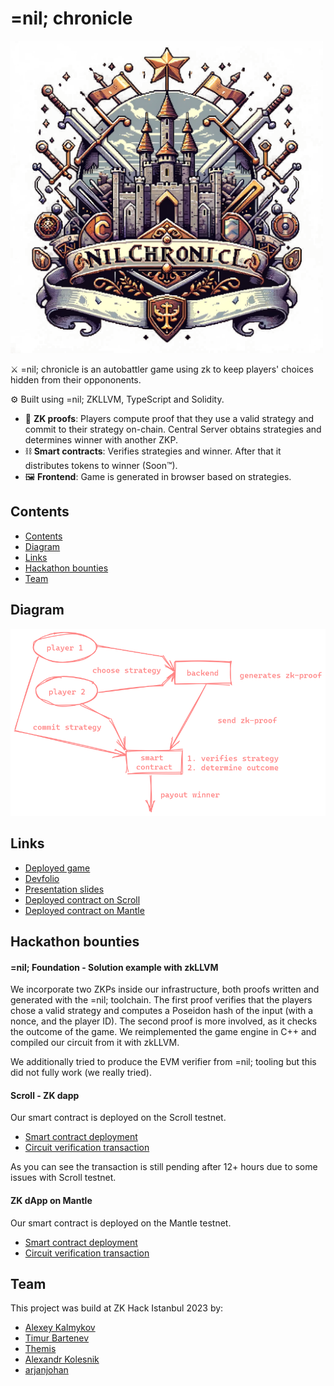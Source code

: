 # =nil; chronicle

<img src="https://github.com/zkAutochess/zkAutochess/raw/3155ff0bdc7b8415237f59ece3996a81168840f5/files/logo.png" alt="logo" width="500"/>

⚔️ =nil; chronicle is an autobattler game using zk to keep players' choices hidden from their oppononents.

⚙️ Built using =nil; ZKLLVM, TypeScript and Solidity.

- 🧾 **ZK proofs**: Players compute proof that they use a valid strategy and commit to their strategy on-chain. Central Server obtains strategies and determines winner with another ZKP.
- ⛓️ **Smart contracts**: Verifies strategies and winner. After that it distributes tokens to winner (Soon™).
- 🖼️ **Frontend**: Game is generated in browser based on strategies.

## Contents
- [Contents](#contents)
- [Diagram](#diagram)
- [Links](#links)
- [Hackathon bounties](#hackathon-bounties)
- [Team](#team)

## Diagram
![diagram](https://github.com/zkAutochess/zkAutochess/blob/6423819e59e02654b2e04413f7c4d5ecaeed3555/files/schema-red.png)

## Links
- [Deployed game](https://zkhack-frontend-7n5nl.ondigitalocean.app/)
- [Devfolio](https://devfolio.co/projects/nil-chronicle-a5de)
- [Presentation slides]()
- [Deployed contract on Scroll](https://sepolia.scrollscan.com/address/0x1819c40b652e59c335b67e2b2e461e1a98fa20df)
- [Deployed contract on Mantle](https://explorer.testnet.mantle.xyz/address/0x6d377A53dF4e7E73913F460A1E4D2787C867232F)

## Hackathon bounties

#### =nil; Foundation - Solution example with zkLLVM
We incorporate two ZKPs inside our infrastructure, both proofs written and generated with the =nil; toolchain. The first proof verifies that the players chose a valid strategy and computes a Poseidon hash of the input (with a nonce, and the player ID). The second proof is more involved, as it checks the outcome of the game. We reimplemented the game engine in C++ and compiled our circuit from it with zkLLVM.

We additionally tried to produce the EVM verifier from =nil; tooling but this did not fully work (we really tried).

#### Scroll - ZK dapp
Our smart contract is deployed on the Scroll testnet.
- [Smart contract deployment](https://sepolia.scrollscan.com/address/0x1819c40b652e59c335b67e2b2e461e1a98fa20df)
- [Circuit verification transaction](https://sepolia.scrollscan.com/tx/0x92f16416d6dd2048dbadccd6144fdc2501931dad7ca2a10ae81acc234e761a95)

As you can see the transaction is still pending after 12+ hours due to some issues with Scroll testnet.
#### ZK dApp on Mantle
Our smart contract is deployed on the Mantle testnet.
- [Smart contract deployment](https://explorer.testnet.mantle.xyz/address/0x6d377A53dF4e7E73913F460A1E4D2787C867232F)
- [Circuit verification transaction](https://explorer.testnet.mantle.xyz/tx/0xde09596ad82de4ff8a1d96e18f65b9faccfcef2f070794ddcfb928aaa226b336)

## Team
This project was build at ZK Hack Istanbul 2023 by:

- [Alexey Kalmykov](https://twitter.com/0xlexx)
- [Timur Bartenev](https://www.linkedin.com/in/thrmdy/)
- [Themis](https://twitter.com/TACEO_IO)
- [Alexandr Kolesnik](https://t.me/KoshkenS)
- [arjanjohan](https://x.com/arjanjohan/)
